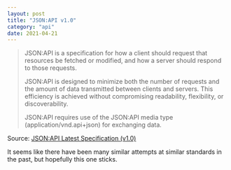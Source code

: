 ```yaml
---
layout: post
title: "JSON:API v1.0"
category: "api"
date: 2021-04-21
---
```


> JSON:API is a specification for how a client should request that resources be fetched or modified, and how a server should respond to those requests.
>
> JSON:API is designed to minimize both the number of requests and the amount of data transmitted between clients and servers. This efficiency is achieved without compromising readability, flexibility, or discoverability.
>
> JSON:API requires use of the JSON:API media type (application/vnd.api+json) for exchanging data.

Source: [JSON:API  Latest Specification (v1.0)](https://jsonapi.org/format/)

It seems like there have been many similar attempts at similar standards in the past, but hopefully this one sticks.
